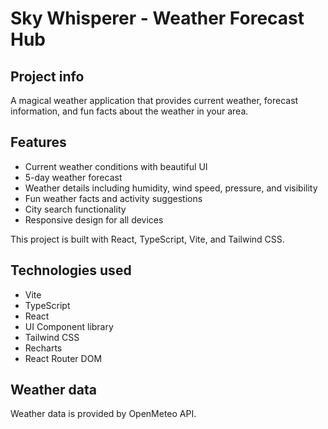 
# Sky Whisperer - Weather Forecast Hub

## Project info

A magical weather application that provides current weather, forecast information, and fun facts about the weather in your area.

## Features

- Current weather conditions with beautiful UI
- 5-day weather forecast
- Weather details including humidity, wind speed, pressure, and visibility
- Fun weather facts and activity suggestions
- City search functionality
- Responsive design for all devices

This project is built with React, TypeScript, Vite, and Tailwind CSS.

## Technologies used

- Vite
- TypeScript
- React
- UI Component library
- Tailwind CSS
- Recharts
- React Router DOM

## Weather data

Weather data is provided by OpenMeteo API.

